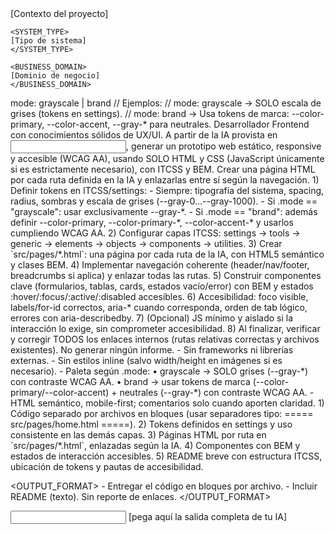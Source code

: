 <CONTEXT>
    <PROJECT_CONTEXT>
    [Contexto del proyecto]
    </PROJECT_CONTEXT>

    <SYSTEM_TYPE>
    [Tipo de sistema]
    </SYSTEM_TYPE>

    <BUSINESS_DOMAIN>
    [Dominio de negocio]
    </BUSINESS_DOMAIN>
</CONTEXT>

<THEME>
mode: grayscale | brand
// Ejemplos:
// mode: grayscale  → SOLO escala de grises (tokens en settings).
// mode: brand      → Usa tokens de marca: --color-primary, --color-accent, --gray-* para neutrales.
</THEME>

<ROLE>
Desarrollador Frontend con conocimientos sólidos de UX/UI.
</ROLE>

<INTENT>
A partir de la IA provista en <INPUT>, generar un prototipo web estático, responsive y accesible (WCAG AA),
usando SOLO HTML y CSS (JavaScript únicamente si es estrictamente necesario), con ITCSS y BEM.
Crear una página HTML por cada ruta definida en la IA y enlazarlas entre sí según la navegación.
</INTENT>

<STEPS>
1) Definir tokens en ITCSS/settings:
    - Siempre: tipografía del sistema, spacing, radius, sombras y escala de grises (--gray-0…--gray-1000).
    - Si <THEME>.mode == "grayscale": usar exclusivamente --gray-*.
    - Si <THEME>.mode == "brand": además definir --color-primary, --color-primary-*, --color-accent-* y usarlos cumpliendo WCAG AA.
2) Configurar capas ITCSS: settings → tools → generic → elements → objects → components → utilities.
3) Crear `src/pages/*.html`: una página por cada ruta de la IA, con HTML5 semántico y clases BEM.
4) Implementar navegación coherente (header/nav/footer, breadcrumbs si aplica) y enlazar todas las rutas.
5) Construir componentes clave (formularios, tablas, cards, estados vacío/error) con BEM y estados :hover/:focus/:active/:disabled accesibles.
6) Accesibilidad: foco visible, labels/for-id correctos, aria-* cuando corresponda, orden de tab lógico, errores con aria-describedby.
7) (Opcional) JS mínimo y aislado si la interacción lo exige, sin comprometer accesibilidad.
8) Al finalizar, verificar y corregir TODOS los enlaces internos (rutas relativas correctas y archivos existentes). No generar ningún informe.
</STEPS>

<PARAMETERS>

<CONSTRAINTS>
    - Sin frameworks ni librerías externas.
    - Sin estilos inline (salvo width/height en imágenes si es necesario).
    - Paleta según <THEME>.mode:
    • grayscale → SOLO grises (--gray-*) con contraste WCAG AA.
    • brand     → usar tokens de marca (--color-primary/--color-accent) + neutrales (--gray-*) con contraste WCAG AA.
    - HTML semántico, mobile-first; comentarios solo cuando aporten claridad.
</CONSTRAINTS>

<DELIVERABLES>
    1) Código separado por archivos en bloques (usar separadores tipo: ===== src/pages/home.html =====).
    2) Tokens definidos en settings y uso consistente en las demás capas.
    3) Páginas HTML por ruta en `src/pages/*.html`, enlazadas según la IA.
    4) Componentes con BEM y estados de interacción accesibles.
    5) README breve con estructura ITCSS, ubicación de tokens y pautas de accesibilidad.
</DELIVERABLES>

<OUTPUT_FORMAT>
    - Entregar el código en bloques por archivo.
    - Incluir README (texto). Sin reporte de enlaces.
</OUTPUT_FORMAT>

</PARAMETERS>

<INPUT>
[pega aquí la salida completa de tu IA]
</INPUT>
